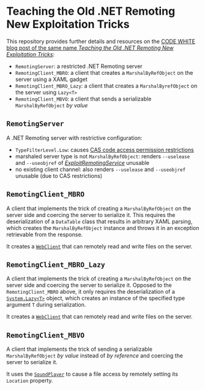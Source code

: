 # Teaching the Old .NET Remoting New Exploitation Tricks

This repository provides further details and resources on the [CODE WHITE blog post of the same name *Teaching the Old .NET Remoting New Exploitation Tricks*](https://code-white.com/blog/teaching-the-old-net-remoting-new-exploitation-tricks/):

- `RemotingServer`: a restricted .NET Remoting server
- `RemotingClient_MBRO`: a client that creates a `MarshalByRefObject` on the server using a XAML gadget
- `RemotingClient_MBRO_Lazy`: a client that creates a `MarshalByrefObject` on the server using `Lazy<T>`
- `RemotingClient_MBVO`: a client that sends a serializable `MarshalByRefObject` *by value*


## `RemotingServer`

A .NET Remoting server with restrictive configuration:

- `TypeFilterLevel.Low`: causes [CAS code access permission restrictions](https://learn.microsoft.com/en-us/previous-versions/dotnet/netframework-4.0/h846e9b3(v=vs.100))
- marshaled server type is not `MarshalByRefObject`: renders `--uselease` and `--useobjref` of [*ExploitRemotingService*](https://github.com/tyranid/ExploitRemotingService) unusable
- no existing client channel: also renders `--uselease` and `--useobjref` unusable (due to CAS restrictions)


## `RemotingClient_MBRO`

A client that implements the trick of creating a `MarshalByRefObject` on the server side and coercing the server to serialize it. This requires the deserialization of a `DataTable` class that results in arbitrary XAML parsing, which creates the `MarshalByRefObject` instance and throws it in an exception retrievable from the response.

It creates a [`WebClient`](https://learn.microsoft.com/en-us/dotnet/api/system.net.webclient?view=netframework-4.8.1) that can remotely read and write files on the server.


## `RemotingClient_MBRO_Lazy`

A client that implements the trick of creating a `MarshalByRefObject` on the server side and coercing the server to serialize it. Opposed to the `RemotingClient_MBRO` above, it only requires the deserialization of a [`System.Lazy<T>`](https://learn.microsoft.com/en-us/dotnet/api/system.lazy-1?view=netframework-4.8.1) object, which creates an instance of the specified type argument `T` during serialization.

It creates a [`WebClient`](https://learn.microsoft.com/en-us/dotnet/api/system.net.webclient?view=netframework-4.8.1) that can remotely read and write files on the server.


## `RemotingClient_MBVO`

A client that implements the trick of sending a serializable `MarshalByRefObject` *by value* instead of *by reference* and coercing the server to serialize it.

It uses the [`SoundPlayer`](https://learn.microsoft.com/en-us/dotnet/api/system.media.soundplayer?view=netframework-4.8.1) to cause a file access by remotely setting its `Location` property.
